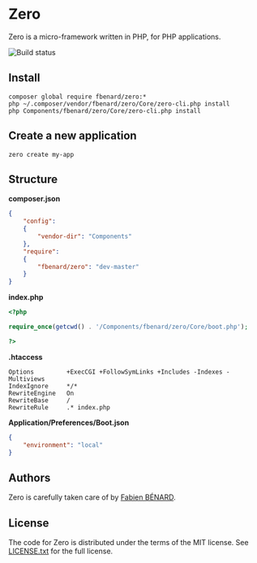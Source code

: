 Zero
====

Zero is a micro-framework written in PHP, for PHP applications.

![Build status](https://circleci.com/gh/fbenard/zero/tree/master.svg?style=shield&circle-token=78096b1f781cc4fccd2d99a7d17328b79dbf73ce)


## Install

```
composer global require fbenard/zero:*
php ~/.composer/vendor/fbenard/zero/Core/zero-cli.php install
php Components/fbenard/zero/Core/zero-cli.php install
```


## Create a new application

```
zero create my-app
```


## Structure

**composer.json**

```json
{
	"config":
	{
		"vendor-dir": "Components"
	},
	"require":
	{
		"fbenard/zero": "dev-master"
	}
}
```

**index.php**

```php
<?php

require_once(getcwd() . '/Components/fbenard/zero/Core/boot.php');

?>
```

**.htaccess**

```
Options			+ExecCGI +FollowSymLinks +Includes -Indexes -Multiviews
IndexIgnore		*/*
RewriteEngine	On
RewriteBase		/
RewriteRule		.* index.php
```

**Application/Preferences/Boot.json**

```json
{
	"environment": "local"
}
```


## Authors

Zero is carefully taken care of by [Fabien BÉNARD](http://fabienbenard.com).


## License

The code for Zero is distributed under the terms of the MIT license. See [LICENSE.txt](LICENSE.txt) for the full license.
